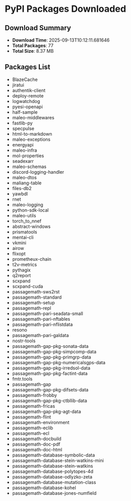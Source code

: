 # PyPI Packages Downloaded

## Download Summary
- **Download Time**: 2025-09-13T10:12:11.681646
- **Total Packages**: 77
- **Total Size**: 8.37 MB

## Packages List
- BlazeCache
- jiratui
- authentik-client
- deploy-remote
- logwatchdog
- pyesi-openapi
- half-sample
- maleo-middlewares
- fastlib-py
- specpulse
- html-to-markdown
- maleo-exceptions
- energyapi
- maleo-infra
- mol-properties
- seadexarr
- maleo-schemas
- discord-logging-handler
- maleo-dtos
- maliang-table
- files-db2
- yawbdl
- rnet
- maleo-logging
- python-sdk-local
- maleo-utils
- torch_to_nnef
- abstract-windows
- prismatools
- mentai-cli
- vkmini
- airow
- flixopt
- prometheux-chain
- t2v-metrics
- pythagix
- q2report
- scxpand
- scxpand-cuda
- passagemath-sws2rst
- passagemath-standard
- passagemath-setup
- passagemath-repl
- passagemath-pari-seadata-small
- passagemath-pari-nftables
- passagemath-pari-nflistdata
- resono
- passagemath-pari-galdata
- nostr-tools
- passagemath-gap-pkg-sonata-data
- passagemath-gap-pkg-simpcomp-data
- passagemath-gap-pkg-primgrp-data
- passagemath-gap-pkg-numericalsgps-data
- passagemath-gap-pkg-irredsol-data
- passagemath-gap-pkg-factint-data
- fmtr.tools
- passagemath-gap
- passagemath-gap-pkg-difsets-data
- passagemath-frobby
- passagemath-gap-pkg-ctbllib-data
- passagemath-fricas
- passagemath-gap-pkg-agt-data
- passagemath-flint
- passagemath-environment
- passagemath-eclib
- passagemath-ecl
- passagemath-docbuild
- passagemath-doc-pdf
- passagemath-doc-html
- passagemath-database-symbolic-data
- passagemath-database-stein-watkins-mini
- passagemath-database-stein-watkins
- passagemath-database-polytopes-4d
- passagemath-database-odlyzko-zeta
- passagemath-database-mutation-class
- passagemath-database-kohel
- passagemath-database-jones-numfield
